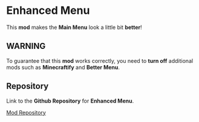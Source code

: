 # <cj>Enhanced Menu</c>

This **mod** makes the <cg>**Main Menu**</c> look a little bit <cg>**better**</c>! 

## <cr>**WARNING**</c>
<cr>To guarantee that this **mod** works correctly, you need to **turn off** additional mods such as **Minecraftify** and **Better Menu**.</c>

## Repository
Link to the **Github Repository** for **Enhanced Menu**.

[Mod Repository](https://github.com/Artoree/Enhanced-menu-mod-GD--Source-code/blob/main/src/main.cpp)